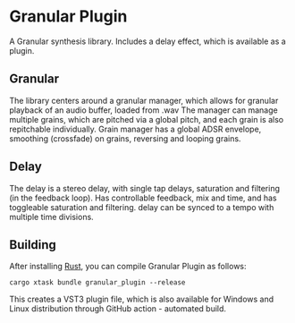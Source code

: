 # Granular Plugin
A Granular synthesis library. Includes a delay effect, which is available as a plugin.

## Granular
The library centers around a granular manager, which allows for granular playback of an audio buffer, loaded from .wav
The manager can manage multiple grains, which are pitched via a global pitch, and each grain is also repitchable individually.
Grain manager has a global ADSR envelope, smoothing (crossfade) on grains, reversing and looping grains.

## Delay
The delay is a stereo delay, with single tap delays, saturation and filtering (in the feedback loop).
Has controllable feedback, mix and time, and has toggleable saturation and filtering. delay can be synced to a tempo with multiple time divisions.


## Building

After installing [Rust](https://rustup.rs/), you can compile Granular Plugin as follows:

```shell
cargo xtask bundle granular_plugin --release
```
This creates a VST3 plugin file, which is also available for Windows and Linux distribution through GitHub action - automated build.



